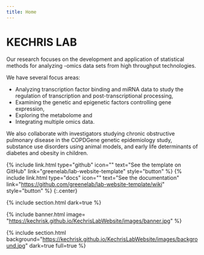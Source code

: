 ```yaml
---
title: Home
---
```


# KECHRIS LAB

Our research focuses on the development and application of statistical methods for analyzing -omics data 
sets from high throughput technologies.

We have several focus areas:

*  Analyzing transcription factor binding and miRNA data to study the regulation of transcription and post-transcriptional processing,
* Examining the genetic and epigenetic factors controlling gene expression, 
* Exploring the metabolome and 
* Integrating multiple omics data.

 We also collaborate with investigators studying chronic obstructive pulmonary 
disease in the COPDGene genetic epidemiology study, substance use disorders using animal models, and early life 
determinants of diabetes and obesity in children.

{%
  include link.html
  type="github"
  icon=""
  text="See the template on GitHub"
  link="greenelab/lab-website-template"
  style="button"
%}
{%
  include link.html
  type="docs"
  icon=""
  text="See the documentation"
  link="https://github.com/greenelab/lab-website-template/wiki"
  style="button"
%}
{:.center}

{% include section.html
dark=true
%}

{% include banner.html image= "https://kechrisk.github.io/KechrisLabWebsite/images/banner.jpg" %}

{%
  include section.html
  background="https://kechrisk.github.io/KechrisLabWebsite/images/background.jpg"
  dark=true
  full=true
%}
